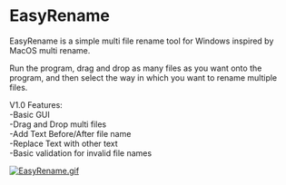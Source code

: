 # EasyRename
EasyRename is a simple multi file rename tool for Windows inspired by MacOS multi rename.

Run the program, drag and drop as many files as you want onto the program, and then select the way in which you want to rename multiple files.
 
V1.0 Features:  
-Basic GUI  
-Drag and Drop multi files  
-Add Text Before/After file name  
-Replace Text with other text  
-Basic validation for invalid file names  
 

[![EasyRename.gif](https://s8.gifyu.com/images/EasyRename.gif)](https://gifyu.com/image/CoPN)
